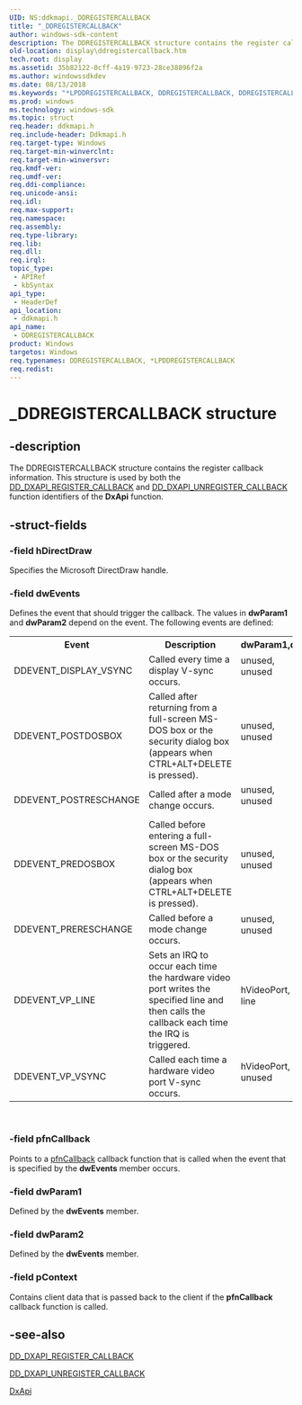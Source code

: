 ```yaml
---
UID: NS:ddkmapi._DDREGISTERCALLBACK
title: "_DDREGISTERCALLBACK"
author: windows-sdk-content
description: The DDREGISTERCALLBACK structure contains the register callback information. This structure is used by both the DD_DXAPI_REGISTER_CALLBACK and DD_DXAPI_UNREGISTER_CALLBACK function identifiers of the DxApi function.
old-location: display\ddregistercallback.htm
tech.root: display
ms.assetid: 35b82122-0cff-4a19-9723-28ce38896f2a
ms.author: windowssdkdev
ms.date: 08/13/2018
ms.keywords: "*LPDDREGISTERCALLBACK, DDREGISTERCALLBACK, DDREGISTERCALLBACK structure [Display Devices], LPDDREGISTERCALLBACK, LPDDREGISTERCALLBACK structure pointer [Display Devices], _DDREGISTERCALLBACK, ddkmapi/DDREGISTERCALLBACK, ddkmapi/LPDDREGISTERCALLBACK, ddstrcts_bf4e1fea-7c5d-4ae9-96bf-39a78d184aa5.xml, display.ddregistercallback"
ms.prod: windows
ms.technology: windows-sdk
ms.topic: struct
req.header: ddkmapi.h
req.include-header: Ddkmapi.h
req.target-type: Windows
req.target-min-winverclnt: 
req.target-min-winversvr: 
req.kmdf-ver: 
req.umdf-ver: 
req.ddi-compliance: 
req.unicode-ansi: 
req.idl: 
req.max-support: 
req.namespace: 
req.assembly: 
req.type-library: 
req.lib: 
req.dll: 
req.irql: 
topic_type:
 - APIRef
 - kbSyntax
api_type:
 - HeaderDef
api_location:
 - ddkmapi.h
api_name:
 - DDREGISTERCALLBACK
product: Windows
targetos: Windows
req.typenames: DDREGISTERCALLBACK, *LPDDREGISTERCALLBACK
req.redist: 
---
```


# _DDREGISTERCALLBACK structure


## -description


The DDREGISTERCALLBACK structure contains the register callback information. This structure is used by both the <a href="https://msdn.microsoft.com/62132334-8989-48cb-919e-a236d2c53683">DD_DXAPI_REGISTER_CALLBACK</a> and <a href="https://msdn.microsoft.com/f6850d7d-3e46-4dc6-b8fd-ddb3dc7994d1">DD_DXAPI_UNREGISTER_CALLBACK</a> function identifiers of the <b>DxApi</b> function. 


## -struct-fields




### -field hDirectDraw

Specifies the Microsoft DirectDraw handle.


### -field dwEvents

Defines the event that should trigger the callback. The values in <b>dwParam1</b> and <b>dwParam2</b> depend on the event. The following events are defined:

<table>
<tr>
<th>Event</th>
<th>Description</th>
<th>dwParam1,dwParam2</th>
</tr>
<tr>
<td>
DDEVENT_DISPLAY_VSYNC

</td>
<td>
Called every time a display V-sync occurs.

</td>
<td>

<dl>
<dt>unused,</dt>
<dt>unused</dt>
</dl>


</td>
</tr>
<tr>
<td>
DDEVENT_POSTDOSBOX

</td>
<td>
Called after returning from a full-screen MS-DOS box or the security dialog box (appears when CTRL+ALT+DELETE is pressed).

</td>
<td>

<dl>
<dt>unused,</dt>
<dt>unused</dt>
</dl>


</td>
</tr>
<tr>
<td>
DDEVENT_POSTRESCHANGE

</td>
<td>
Called after a mode change occurs.

</td>
<td>

<dl>
<dt>unused,</dt>
<dt>unused</dt>
</dl>


</td>
</tr>
<tr>
<td>
DDEVENT_PREDOSBOX

</td>
<td>
Called before entering a full-screen MS-DOS box or the security dialog box (appears when CTRL+ALT+DELETE is pressed).

</td>
<td>

<dl>
<dt>unused,</dt>
<dt>unused</dt>
</dl>


</td>
</tr>
<tr>
<td>
DDEVENT_PRERESCHANGE

</td>
<td>
Called before a mode change occurs.

</td>
<td>

<dl>
<dt>unused,</dt>
<dt>unused</dt>
</dl>


</td>
</tr>
<tr>
<td>
DDEVENT_VP_LINE

</td>
<td>
Sets an IRQ to occur each time the hardware video port writes the specified line and then calls the callback each time the IRQ is triggered.

</td>
<td>

<dl>
<dt>hVideoPort,</dt>
<dt>line</dt>
</dl>


</td>
</tr>
<tr>
<td>
DDEVENT_VP_VSYNC

</td>
<td>
Called each time a hardware video port V-sync occurs.

</td>
<td>

<dl>
<dt>hVideoPort,</dt>
<dt>unused</dt>
</dl>


</td>
</tr>
</table>
 


### -field pfnCallback

Points to a <a href="https://msdn.microsoft.com/ee581d7b-c3b8-47e5-bae8-348b22ea0f95">pfnCallback</a> callback function that is called when the event that is specified by the <b>dwEvents</b> member occurs.


### -field dwParam1

Defined by the <b>dwEvents</b> member.


### -field dwParam2

Defined by the <b>dwEvents</b> member.


### -field pContext

Contains client data that is passed back to the client if the <b>pfnCallback</b> callback function is called.


## -see-also




<a href="https://msdn.microsoft.com/62132334-8989-48cb-919e-a236d2c53683">DD_DXAPI_REGISTER_CALLBACK</a>



<a href="https://msdn.microsoft.com/f6850d7d-3e46-4dc6-b8fd-ddb3dc7994d1">DD_DXAPI_UNREGISTER_CALLBACK</a>



<a href="https://msdn.microsoft.com/c4b38376-b54f-4fbb-b305-5951a1ea76a1">DxApi</a>
 

 

